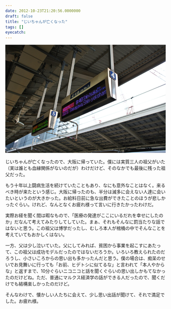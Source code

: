 ```yaml
---
date: 2012-10-23T21:20:56.0000000
draft: false
title: "じいちゃんが亡くなった"
tags: []
eyecatch: 
---
```

<p><img src="20121022081706.jpg" alt="f:id:daruyanagi:20121022081706j:plain" title="f:id:daruyanagi:20121022081706j:plain" class="hatena-fotolife"></p><p>じいちゃんが亡くなったので、大阪に帰っていた。僕には実質三人の祖父がいた（実は誰とも血縁関係がないのだが）わけだけど、そのなかでも最後に残った祖父だった。</p><p>もう十年以上闘病生活を続けていたこともあり、なにも意外なことはなく。来るべき時が来たという感じ。大阪に帰ったのも、半分は滅多に会えない人達に会いたいというのが大きかった。お給料日前に急な出費ができたことのほうが悲しかったぐらい。けれど、なんとなくお疲れ様って言いに行きたかったわけだ。</p><p>実際お経を聞く間は暇なもので、「医療の発達がここにいるだれを幸せにしたのか」だなんて考えてみたりしてしていた。まぁ、それもそんなに罰当たりな話ではないと思う。この祖父は博学だったし、むしろ本人が棺桶の中でそんなことを考えていてもおかしくはない。</p><p>一方、父は少し泣いていた。父にしてみれば、貧困から事業を起こすにあたって、この祖父は成功モデルだったのではないだろうか。いろいろ教えられたのだろうし、小さいころからの思い出も多かったんだと思う。僕の場合は、痴呆のせいでお見舞いに行っても「お前、ヒデトシに似てるな」と言われて「本人やからな」と返すまで、10分ぐらいニコニコと話を聞くぐらいの思い出しかもてなかったのだけどね。ただ、普通にマルクス経済学の話ができる人だったので、聞くだけでも結構楽しかったのだけど。</p><p>そんなわけで、懐かしい人たちに会えて、少し思い出話が聞けて、それで満足でした。お疲れ様。</p>
